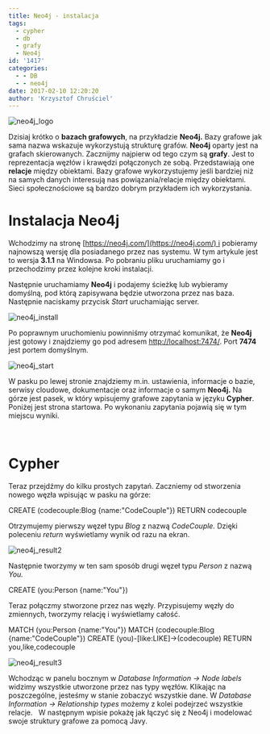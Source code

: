 ```yaml
---
title: Neo4j - instalacja
tags:
  - cypher
  - db
  - grafy
  - Neo4j
id: '1417'
categories:
  - - DB
  - - neo4j
date: 2017-02-10 12:20:20
author: 'Krzysztof Chruściel'
---
```


![neo4j_logo](http://codecouple.pl/wp-content/uploads/2017/02/neo4j_logo-facebook-300x156.png)

Dzisiaj krótko o **bazach grafowych**, na przykładzie **Neo4j.** Bazy grafowe jak sama nazwa wskazuje wykorzystują strukturę grafów. **Neo4j** oparty jest na grafach skierowanych. Zacznijmy najpierw od tego czym są **grafy**. Jest to reprezentacja węzłów i krawędzi połączonych ze sobą. Przedstawiają one **relacje** między obiektami. Bazy grafowe wykorzystujemy jeśli bardziej niż na samych danych interesują nas powiązania/relacje między obiektami. Sieci społecznościowe są bardzo dobrym przykładem ich wykorzystania.
<!-- more -->
# Instalacja Neo4j

Wchodzimy na stronę [https://neo4j.com/](https://neo4j.com/) i pobieramy najnowszą wersję dla posiadanego przez nas systemu. W tym artykule jest to wersja **3.1.1** na Windowsa. Po pobraniu pliku uruchamiamy go i przechodzimy przez kolejne kroki instalacji.

Następnie uruchamiamy **Neo4j** i podajemy ścieżkę lub wybieramy domyślną, pod którą zapisywana będzie utworzona przez nas baza. Następnie naciskamy przycisk _Start_ uruchamiając server.

![neo4j_install](http://codecouple.pl/wp-content/uploads/2017/02/neo4j_install.png)  

Po poprawnym uruchomieniu powinniśmy otrzymać komunikat, że **Neo4j** jest gotowy i znajdziemy go pod adresem [http://localhost:7474/](http://localhost:7474/). Port **7474** jest portem domyślnym.

![neo4j_start](http://codecouple.pl/wp-content/uploads/2017/02/neo4j_start.png)

W pasku po lewej stronie znajdziemy m.in. ustawienia, informacje o bazie, serwisy cloudowe, dokumentacje oraz informacje o samym **Neo4j.** Na górze jest pasek, w który wpisujemy grafowe zapytania w języku **Cypher**. Poniżej jest strona startowa. Po wykonaniu zapytania pojawią się w tym miejscu wyniki.

 

# Cypher

Teraz przejdźmy do kilku prostych zapytań. Zaczniemy od stworzenia nowego węzła wpisując w pasku na górze:

CREATE (codecouple:Blog {name:"CodeCouple"})
RETURN codecouple

Otrzymujemy pierwszy węzeł typu _Blog_ z nazwą _CodeCouple._ Dzięki poleceniu _return_ wyświetlamy wynik od razu na ekran.

![neo4j_result2](http://codecouple.pl/wp-content/uploads/2017/02/neo4j_result2.png)

Następnie tworzymy w ten sam sposób drugi węzeł typu _Person_ z nazwą _You._

CREATE (you:Person {name:"You"})

Teraz połączmy stworzone przez nas węzły. Przypisujemy węzły do zmiennych, tworzymy relację i wyświetlamy całość.

MATCH (you:Person {name:"You"})
MATCH (codecouple:Blog {name:"CodeCouple"})
CREATE (you)-\[like:LIKE\]->(codecouple)
RETURN you,like,codecouple

![neo4j_result3](http://codecouple.pl/wp-content/uploads/2017/02/neo4j_result3.png)

Wchodząc w panelu bocznym w _Database Information -> Node labels_ widzimy wszystkie utworzone przez nas typy węzłów. Klikając na poszczególne, jesteśmy w stanie zobaczyć wszystkie dane. W _Database Information -> Relationship types_ możemy z kolei podejrzeć wszystkie relacje.   W następnym wpisie pokażę jak łączyć się z Neo4j i modelować swoje struktury grafowe za pomocą Javy.
